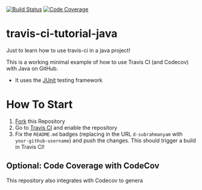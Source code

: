 [![Build Status](https://travis-ci.org/d-subrahmanyam/travis-ci-tutorial-java.svg?branch=master)](https://travis-ci.org/d-subrahmanyam/travis-ci-tutorial-java)
[![Code Coverage](https://codecov.io/github/d-subrahmanyam/travis-ci-tutorial-java/coverage.svg)](https://codecov.io/gh/d-subrahmanyam/travis-ci-tutorial-java)

# travis-ci-tutorial-java
Just to learn how to use travis-ci in a java project!

This is a working minimal example of how to use Travis CI (and Codecov) with Java on GitHub.

- It uses the [JUnit](https://junit.org) testing framework

# How To Start

1. [Fork](https://github.com/d-subrahmanyam/travis-ci-tutorial-java#fork-destination-box) this Repository
2. Go to [Travis CI](http://travis-ci.com) and enable the repository
3. Fix the `README.md` badges (replacing in the URL `d-subrahmanyam` with `your-github-username`) and push the changes. This should trigger a build in Travis CI!

## Optional: Code Coverage with CodeCov

This repository also integrates with Codecov to genera
